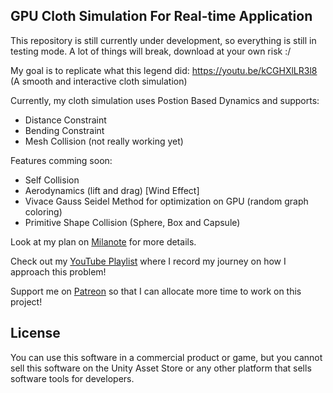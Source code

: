 GPU Cloth Simulation For Real-time Application
---

This repository is still currently under development, so everything is still in testing mode. A lot of things will break, download at your own risk :/

My goal is to replicate what this legend did: https://youtu.be/kCGHXlLR3l8 (A smooth and interactive cloth simulation)

Currently, my cloth simulation uses Postion Based Dynamics and supports:
- Distance Constraint
- Bending Constraint
- Mesh Collision (not really working yet)

Features comming soon:
- Self Collision
- Aerodynamics (lift and drag) [Wind Effect]
- Vivace Gauss Seidel Method for optimization on GPU (random graph coloring)
- Primitive Shape Collision (Sphere, Box and Capsule)

Look at my plan on [Milanote](https://app.milanote.com/1JS0tP1NMEwO2f?p=qYevXFgGMpr) for more details.

Check out my [YouTube Playlist](https://www.youtube.com/playlist?list=PLlnBGPe6GFdP8So9oS0YVoVjqkmJoREI_) where I record my journey on how I approach this problem!


Support me on [Patreon](https://www.patreon.com/voxelltechnologies) so that I can allocate more time to work on this project!


<!-- ###How to use?
---
 -->


License
---
You can use this software in a commercial product or game, but you cannot sell this software on the Unity Asset Store or any other platform that sells software tools for developers.